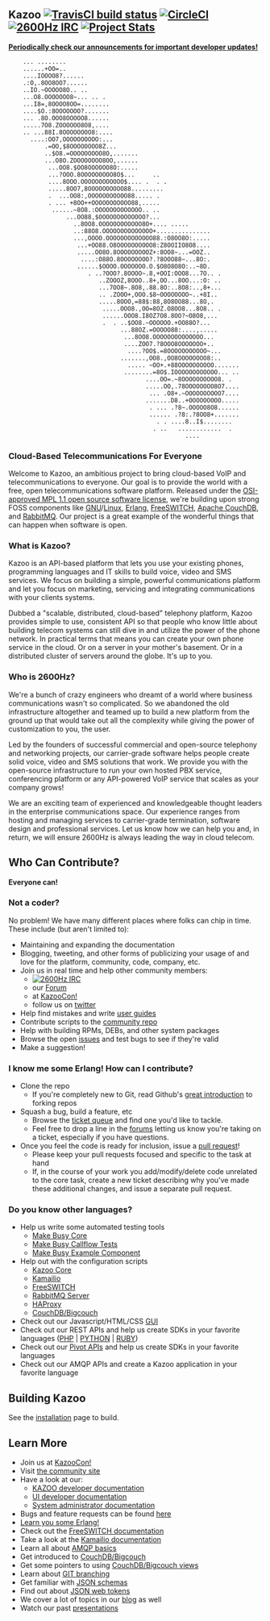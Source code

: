 ## Kazoo [![TravisCI build status](https://travis-ci.org/2600hz/kazoo.svg?branch=master)](https://travis-ci.org/2600hz/kazoo) [![CircleCI](https://circleci.com/gh/2600hz/kazoo/tree/master.svg?style=svg)](https://circleci.com/gh/2600hz/kazoo/tree/master) [![2600Hz IRC](https://img.shields.io/badge/irc-%232600hz-orange.svg)](https://webchat.freenode.net/?channels=2600hz) [![Project Stats](https://www.openhub.net/p/KazooPlatform/widgets/project_thin_badge.gif)](https://www.openhub.net/p/KazooPlatform)

**[Periodically check our announcements for important developer updates!](https://github.com/2600hz/kazoo/tree/master/doc/announcements.md)**

````
    ... ........                                                
    ......+OO=..                                                
    ....IOOOO8?......                                           
    .:O,.8OO8OO7......                                          
    ..IO.~OOOOO8O.. ..                                          
    ...O8.OOOOOOO8~... .. .                                     
    ...I8=,8OOOO8OO=........                                    
    ....$O.:8OOOOOOO?.......                                    
    ... .8O.OOO8OOOOO8......                                    
    .....7O8.ZOOOOOO8O8,....                                    
    .. ...88I.8OOOOOOOO8:....                                   
      ....:OO7,OOOOOOOOOO:...                                   
          .=OO,$8OOOOOOOO8Z...                                  
          ..$O8.=OOOOOOOOO8O,.......                            
          ...O8O.ZOOOOOOOO8OO,......                            
           ...OO8.$OO8OOOOOO8O:.....                            
           ...?OOO.8OOOOOOOOO8O$...     ..                      
           ....8OOO.OOOOOOOOOOOO$.... .  . .                    
           .....8OO7,8OOOOOOOOOO88.........                     
           .  ...OO8:,OOOOOOOOOOO88..... .                      
           . ... +8OO++OOOOOOOOOOO88,.....                      
            ......~8O8.:OOOOOOOOOOOOO.. ..                      
                ...OO88,$OOOOOOOOOOOOO?...                      
                  ..8OO8.OOOOOOOOOOOO8O+.... .....              
                  ..:88O8.OOOOOOOOOOOOOO+...............        
                  ...,OOOO.OOOOOOOOOOOOO88.:O8OO8O:.....        
                   ...+OO88.O8OOOOOOOOOO8:Z8OOIIO8O8....        
                   .....OO8O.8OOOOOOOOOZ+:8OO8~...=OOZ..        
                    ....:O88O.8OOOOOOOO?.?8OOO88~...8O:.        
                   ......$OOOO.OOOOOOO.O.$O8O8O8O:..~8D.        
                      . ..?OOO?.8OOOO~.8,+OOI:OOO8...7O.. .     
                         ..ZOOOZ,8OOO..8+,OO...8OO...:O: ..     
                         ...7OO8~.8O8,.88.8O:..8O8:..,8+...     
                         .. .ZOOO+,OOO.$8~OOOOOOOO~..+8I..      
                         .....8OOO,=88$:88,8O8OO88...8O,.       
                          .....OOO8.,OO=8OZ.O8OO8...8O8.. .     
                          ......OOO8.I8OZ7O8.8OO?~O8O8,...      
                          .  . ..$OO8.~OOOOOO.+OO88O?...        
                               ...88OZ.=OOOOO88:....,.....      
                                ...8OO8.OOOOOOOOOOOOOO...       
                                ....ZOO7.?8OOO8OOOOOOO+..       
                                 ....?OO$.=8OOOOOOOOOOO~...     
                               .......,OO8.,OO8OOOOOOOO8:..     
                                 ..... ~OO+.+88OOOOOOOOOO.......
                                ........=8O$.IOOOOOOOOOOOO... ..
                                      ....OO=.~8OOOOOOOOOO8. .  
                                      .....OO,.78OOOOOOOO8O7....
                                       ... .O8+.~OOOOOOOOOO7....
                                      .......D8..+OOOOOOOOO.....
                                       . ... .?8~.OOOOO8O8......
                                       ...... .?8:.?8OO8+.......
                                         . . ....8..I$........  
                                        . ..   ............  .  
                                                 ....           
````

### Cloud-Based Telecommunications For Everyone

Welcome to Kazoo, an ambitious project to bring cloud-based VoIP and telecommunications to everyone. Our goal is to provide the world with a free, open telecommunications software platform. Released under the [OSI-approved MPL 1.1 open source software license](https://opensource.org/licenses/MPL-1.1), we're building upon strong FOSS components like [GNU](https://www.gnu.org/)/[Linux](https://en.wikipedia.org/wiki/Linux), [Erlang](https://www.erlang.org/), [FreeSWITCH](https://freeswitch.org), [Apache CouchDB](https://couchdb.apache.org/), and [RabbitMQ](https://www.rabbitmq.com). Our project is a great example of the wonderful things that can happen when software is open.

### What is Kazoo?

Kazoo is an API-based platform that lets you use your existing phones,
programming languages and IT skills to build voice, video and SMS services. We
focus on building a simple, powerful communications platform and let you focus
on marketing, servicing and integrating communications with your clients
systems.

Dubbed a "scalable, distributed, cloud-based" telephony platform, Kazoo
provides simple to use, consistent API so that people who know little about
building telecom systems can still dive in and utilize the power of the phone
network. In practical terms that means you can create your own phone service
in the cloud. Or on a server in your mother's basement. Or in a distributed
cluster of servers around the globe. It's up to you.

### Who is 2600Hz?

We're a bunch of crazy engineers who dreamt of a world where business
communications wasn't so complicated. So we abandoned the old infrastructure
altogether and teamed up to build a new platform from the ground up that would
take out all the complexity while giving the power of customization to you,
the user.

Led by the founders of successful commercial and open-source telephony and
networking projects, our carrier-grade software helps people create solid
voice, video and SMS solutions that work. We provide you with the open-source
infrastructure to run your own hosted PBX service, conferencing platform or
any API-powered VoIP service that scales as your company grows!

We are an exciting team of experienced and knowledgeable thought leaders in
the enterprise communications space. Our experience ranges from hosting and
managing services to carrier-grade termination, software design and
professional services. Let us know how we can help you and, in return, we will
ensure 2600Hz is always leading the way in cloud telecom.

## Who Can Contribute?

**Everyone can!**

### Not a coder?

No problem! We have many different places where folks can chip in time. These include (but aren't limited to):

* Maintaining and expanding the documentation
* Blogging, tweeting, and other forms of publicizing your usage of and love for the platform, community, code, company, etc.
* Join us in real time and help other community members:
    * [![2600Hz IRC](https://img.shields.io/badge/irc-%232600hz-orange.svg)](https://webchat.freenode.net/?channels=2600Hz)
    * our [Forum](http://forum.2600Hz.com/)
    * at [KazooCon!](http://kazoocon.com/)
    * follow us on [twitter](https://twitter.com/2600hertz)
* Help find mistakes and write [user guides](https://forums.2600hz.com/forums/kazoo-platform-guides/index/)
* Contribute scripts to the [community repo](https://github.com/2600Hz/community-scripts)
* Help with building RPMs, DEBs, and other system packages
* Browse the open [issues](https://2600Hz.atlassian.net/browse/KAZOO) and test bugs to see if they're valid
* Make a suggestion!

### I know me some Erlang! How can I contribute?

* Clone the repo
    * If you're completely new to Git, read Github's [great introduction](https://help.github.com/articles/fork-a-repo/) to forking repos
* Squash a bug, build a feature, etc
    * Browse the [ticket queue](https://2600Hz.atlassian.net/browse/KAZOO) and find one you'd like to tackle.
    * Feel free to drop a line in the [forums](http://forum.2600Hz.com/) letting us know you're taking on a ticket, especially if you have questions.
* Once you feel the code is ready for inclusion, issue a [pull request](https://help.github.com/articles/using-pull-requests/)!
    * Please keep your pull requests focused and specific to the task at hand
    * If, in the course of your work you add/modify/delete code unrelated to the core task, create a new ticket describing why you've made these additional changes, and issue a separate pull request.

### Do you know other languages?

* Help us write some automated testing tools
    * [Make Busy Core](https://github.com/2600hz/make-busy)
    * [Make Busy Callflow Tests](https://github.com/2600hz/make-busy-callflow)
    * [Make Busy Example Component](https://github.com/2600hz/make-busy-skel)
* Help out with the configuration scripts
    * [Kazoo Core](https://github.com/2600hz/kazoo-configs-core)
    * [Kamailio](https://github.com/2600hz/kazoo-configs-kamailio)
    * [FreeSWITCH](https://github.com/2600hz/kazoo-configs-freeswitch)
    * [RabbitMQ Server](https://github.com/2600hz/kazoo-configs-rabbitmq)
    * [HAProxy](https://github.com/2600hz/kazoo-configs-haproxy)
    * [CouchDB/Bigcouch](https://github.com/2600hz/kazoo-configs-bigcouch)
* Check out our Javascript/HTML/CSS [GUI](https://github.com/2600Hz/monster-ui)
* Check out our REST APIs and help us create SDKs in your favorite languages ([PHP](https://github.com/2600Hz/kazoo-php-sdk) | [PYTHON](https://github.com/2600hz/kazoo-python-sdk) | [RUBY](https://github.com/2600Hz/kazoo-ruby-sdk))
* Check out our [Pivot APIs](https://docs.2600hz.com/dev/applications/pivot/doc/README/) and help us create SDKs in your favorite languages
* Check out our AMQP APIs and create a Kazoo application in your favorite language

## Building Kazoo

See the [installation](./doc/installation.md) page to build.

## Learn More

* Join us at [KazooCon!](http://kazoocon.com/)
* Visit [the community site](http://2600hz.org)
* Have a look at our:
    * [KAZOO developer documentation](https://docs.2600hz.com/dev/)
    * [UI developer documentation](https://docs.2600hz.com/ui/)
    * [System administrator documentation](https://docs.2600hz.com/sysadmin/)
* Bugs and feature requests can be found [here](http://tickets.2600hz.org)
* [Learn you some Erlang!](http://learnyousomeerlang.com/)
* Check out the [FreeSWITCH documentation](https://freeswitch.org/confluence/display/FREESWITCH/FreeSWITCH+Explained)
* Take a look at the [Kamailio documentation](https://www.kamailio.org/w/documentation/)
* Learn all about [AMQP basics](https://www.rabbitmq.com/tutorials/amqp-concepts.html)
* Get introduced to [CouchDB/Bigcouch](http://docs.couchdb.org/)
* Get some pointers to using [CouchDB/Bigcouch views](http://guide.couchdb.org/draft/cookbook.html)
* Learn about [GIT branching](https://learngitbranching.js.org/)
* Get familiar with [JSON schemas](http://json-schema.org/)
* Find out about [JSON web tokens](https://jwt.io/)
* We cover a lot of topics in our [blog](http://blog.2600hz.com/) as well
* Watch our past [presentations](https://www.youtube.com/user/2600hzOfficial/videos)
